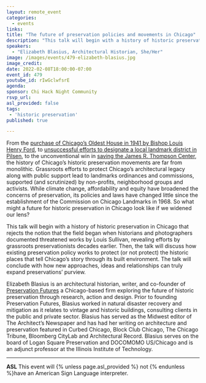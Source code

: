```yaml
---
layout: remote_event
categories:
  - events
links: 
title: "The future of preservation policies and movements in Chicago"
description: "This talk will begin with a history of historic preservation in Chicago that rejects the notion that the field began when historians and photographers documented threatened works by Louis Sullivan, revealing efforts by grassroots preservationists decades earlier. Then, the talk will discuss how existing preservation policy works to protect (or not protect) the historic places that tell Chicago’s story through its built environment. The talk will conclude with how new approaches, ideas and relationships can truly expand preservations’ purview."
speakers:
  - "Elizabeth Blasius, Architectural Historian, She/Her"
image: /images/events/479-elizabeth-blasius.jpg
image_credit: 
date: 2022-02-08T18:00:00-07:00
event_id: 479
youtube_id: rIwGclwfsrE
agenda: 
sponsor: Chi Hack Night Community
rsvp_url: 
asl_provided: false
tags: 
 - 'historic preservation'
published: true

---
```


From the [purchase of Chicago’s Oldest House in 1941 by Bishop Louis Henry Ford](https://blockclubchicago.org/2021/04/30/bishop-louis-henry-ford-namesake-of-freeway-and-eulogist-at-emmett-tills-funeral-was-chicagos-1st-historic-preservationist/), to [unsuccessful efforts to designate a local landmark district in Pilsen](https://www.bloomberg.com/news/features/2021-04-08/why-a-chicago-historic-preservation-plan-collapsed), to the unconventional win in [saving the James R. Thompson Center](https://www.chicagotribune.com/opinion/commentary/ct-opinion-thompson-center-future-preservation-20220103-bvt3pzql2bd53igfq4g7ezcks4-story.html), the history of Chicago’s historic preservation movements are far from monolithic. Grassroots efforts to protect Chicago’s architectural legacy along with public support lead to landmarks ordinances and commissions, supported (and scrutinized) by non-profits, neighborhood groups and activists. While climate change, affordability and equity have broadened the concerns of preservation, its policies and laws have changed little since the establishment of the Commission on Chicago Landmarks in 1968. So what might a future for historic preservation in Chicago look like if we widened our lens?

This talk will begin with a history of historic preservation in Chicago that rejects the notion that the field began when historians and photographers documented threatened works by Louis Sullivan, revealing efforts by grassroots preservationists decades earlier. Then, the talk will discuss how existing preservation policy works to protect (or not protect) the historic places that tell Chicago’s story through its built environment. The talk will conclude with how new approaches, ideas and relationships can truly expand preservations’ purview.

Elizabeth Blasius is an architectural historian, writer, and co-founder of [Preservation Futures](https://preservationfutures.com/)  a Chicago-based firm exploring the future of historic preservation through research, action and design. Prior to founding Preservation Futures, Blasius worked in natural disaster recovery and mitigation as it relates to vintage and historic buildings, consulting clients in the public and private sector. Blasius has served as the Midwest editor of The Architect’s Newspaper and has had her writing on architecture and preservation featured in Curbed Chicago, Block Club Chicago, The Chicago Tribune, Bloomberg CityLab and Architectural Record. Blasius serves on the board of Logan Square Preservation and DOCOMOMO US/Chicago and is an adjunct professor at the Illinois Institute of Technology. 

---

**ASL** This event will {% unless page.asl_provided %} not {% endunless %}have an American Sign Language interpreter.

